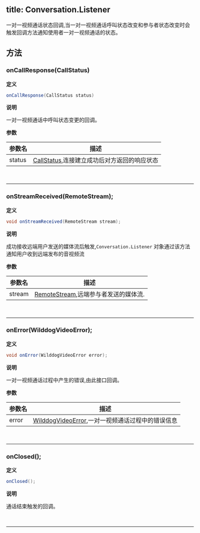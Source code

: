 title: Conversation.Listener
---

一对一视频通话状态回调,当一对一视频通话呼叫状态改变和参与者状态改变时会触发回调方法通知使用者一对一视频通话的状态。

## 方法

### onCallResponse(CallStatus)

**定义**   

```java
onCallResponse(CallStatus status)
```

**说明**

一对一视频通话中呼叫状态变更的回调。

**参数**

| 参数名 | 描述 |
|---|---|
|status|[CallStatus](/conversation/Android/api/call-status.html),连接建立成功后对方返回的响应状态|

</br>

---

### onStreamReceived(RemoteStream);

**定义**   

```java
void onStreamReceived(RemoteStream stream);
```

**说明**

成功接收远端用户发送的媒体流后触发,`Conversation.Listener` 对象通过该方法通知用户收到远端发布的音视频流

**参数**

| 参数名 | 描述 |
|---|---|
|stream|[RemoteStream](/video/Android/api/remote-stream.html),远端参与者发送的媒体流.|

</br>

---

### onError(WilddogVideoError);

**定义**   

```java
void onError(WilddogVideoError error);
```

**说明**

一对一视频通话过程中产生的错误,由此接口回调。

**参数**

| 参数名 | 描述 |
|---|---|
|error|[WilddogVideoError](/video/Android/api/wilddog-video-error.html),一对一视频通话过程中的错误信息|

</br>

---

### onClosed();

**定义**   

```java
onClosed();
```

**说明**

通话结束触发的回调。

</br>

---
